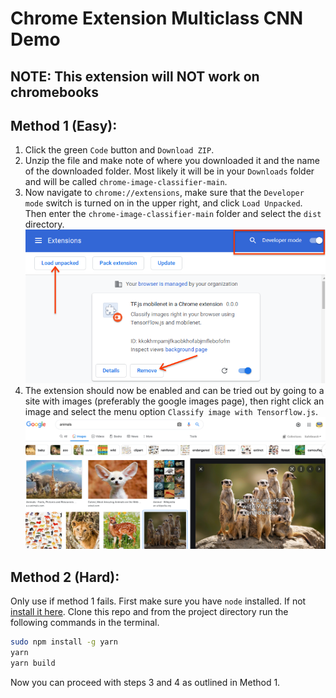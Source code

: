 # Chrome Extension Multiclass CNN Demo
## NOTE: This extension will NOT work on chromebooks

Method 1 (Easy):
----
1. Click the green `Code` button and `Download ZIP`. 
2. Unzip the file and make note of where you downloaded it and the name of the downloaded folder. Most likely it will be in your `Downloads` folder and will be called `chrome-image-classifier-main`. 
3. Now navigate to `chrome://extensions`, make sure that the `Developer mode` switch is turned on in the upper right, and click `Load Unpacked`.  Then enter the `chrome-image-classifier-main` folder and select the `dist` directory.
![install page illustration](./install.png "install page")
4. The extension should now be enabled and can be tried out by going to a site with images (preferably the google images page), then right click an image and select the menu option `Classify image with Tensorflow.js`.
![usage](./usage.png "usage")

Method 2 (Hard):
----

Only use if method 1 fails. First make sure you have `node` installed. If not [install it here](https://nodejs.org/en/). Clone this repo and from the project directory run the following commands in the terminal.

```sh
sudo npm install -g yarn
yarn
yarn build
```
Now you can proceed with steps 3 and 4 as outlined in Method 1.
